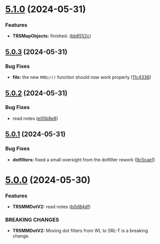 # [5.1.0](https://github.com/Torwent/SRL-T/compare/v5.0.3...v5.1.0) (2024-05-31)


### Features

* **TRSMapObjects:** finished. ([bb8552c](https://github.com/Torwent/SRL-T/commit/bb8552ce557c8c8ff4177fe9e6df9991d305d3cd))



## [5.0.3](https://github.com/Torwent/SRL-T/compare/v5.0.2...v5.0.3) (2024-05-31)


### Bug Fixes

* **file:** the new `RMDir()` function should now work properly ([11c4336](https://github.com/Torwent/SRL-T/commit/11c4336bbe4354fea73696d1678f00545746f290))



## [5.0.2](https://github.com/Torwent/SRL-T/compare/v5.0.1...v5.0.2) (2024-05-31)


### Bug Fixes

* read notes ([e05b8e8](https://github.com/Torwent/SRL-T/commit/e05b8e842635a86ebcad976bdecc0b6d76a17206))



## [5.0.1](https://github.com/Torwent/SRL-T/compare/v5.0.0...v5.0.1) (2024-05-31)


### Bug Fixes

* **dotfilters:** fixed a small oversight from the dotfilter rework ([9c5cae1](https://github.com/Torwent/SRL-T/commit/9c5cae158cc07b65cbb95d12bd61854f291ad78c))



# [5.0.0](https://github.com/Torwent/SRL-T/compare/v4.16.0...v5.0.0) (2024-05-30)


### Features

* **TRSMMDotV2:** read notes ([b0d84df](https://github.com/Torwent/SRL-T/commit/b0d84dff2a8b479ac0dcdd820bd4a665e5c1e844))


### BREAKING CHANGES

* **TRSMMDotV2:** Moving dot filters from WL to SRL-T is a breaking change.



